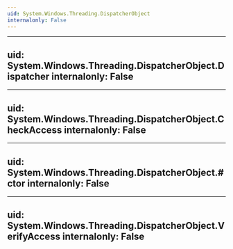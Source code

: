 ```yaml
---
uid: System.Windows.Threading.DispatcherObject
internalonly: False
---
```


---
uid: System.Windows.Threading.DispatcherObject.Dispatcher
internalonly: False
---

---
uid: System.Windows.Threading.DispatcherObject.CheckAccess
internalonly: False
---

---
uid: System.Windows.Threading.DispatcherObject.#ctor
internalonly: False
---

---
uid: System.Windows.Threading.DispatcherObject.VerifyAccess
internalonly: False
---
